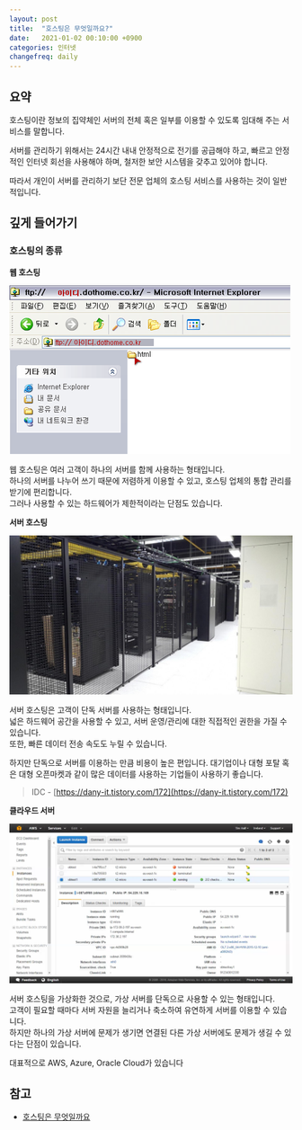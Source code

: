 ```yaml
---
layout: post
title:  "호스팅은 무엇일까요?"
date:   2021-01-02 00:10:00 +0900
categories: 인터넷
changefreq: daily
---
```


## 요약

호스팅이란 정보의 집약체인 서버의 전체 혹은 일부를 이용할 수 있도록 임대해 주는 서비스를 말합니다.  

서버를 관리하기 위해서는 24시간 내내 안정적으로 전기를 공급해야 하고, 빠르고 안정적인 인터넷 회선을 사용해야 하며, 철저한 보안 시스템을 갖추고 있어야 합니다. 

따라서 개인이 서버를 관리하기 보단 전문 업체의 호스팅 서비스를 사용하는 것이 일반적입니다.

## 깊게 들어가기

### 호스팅의 종류

**웹 호스팅**

![dothome](../assets/2021-01-02-what-is-hosting/dothome.gif)

웹 호스팅은 여러 고객이 하나의 서버를 함께 사용하는 형태입니다.  
하나의 서버를 나누어 쓰기 때문에 저렴하게 이용할 수 있고, 호스팅 업체의 통합 관리를 받기에 편리합니다.  
그러나 사용할 수 있는 하드웨어가 제한적이라는 단점도 있습니다.

**서버 호스팅**

![IDC](../assets/2021-01-02-what-is-hosting/IDC.jpg)

서버 호스팅은 고객이 단독 서버를 사용하는 형태입니다.  
넓은 하드웨어 공간을 사용할 수 있고, 서버 운영/관리에 대한 직접적인 권한을 가질 수 있습니다.  
또한, 빠른 데이터 전송 속도도 누릴 수 있습니다. 

하지만 단독으로 서버를 이용하는 만큼 비용이 높은 편입니다. 
대기업이나 대형 포탈 혹은 대형 오픈마켓과 같이 많은 데이터를 사용하는 기업들이 사용하기 좋습니다.

> IDC - [https://dany-it.tistory.com/172](https://dany-it.tistory.com/172)

**클라우드 서버**

![AWS](../assets/2021-01-02-what-is-hosting/AWS.png)

서버 호스팅을 가상화한 것으로, 가상 서버를 단독으로 사용할 수 있는 형태입니다.  
고객이 필요할 때마다 서버 자원을 늘리거나 축소하여 유연하게 서버를 이용할 수 있습니다.  
하지만 하나의 가상 서버에 문제가 생기면 연결된 다른 가상 서버에도 문제가 생길 수 있다는 단점이 있습니다.

대표적으로 AWS, Azure, Oracle Cloud가 있습니다

## 참고

* [호스팅은 무엇일까요](https://velog.io/@sejong202/호스팅은-무엇일까요)